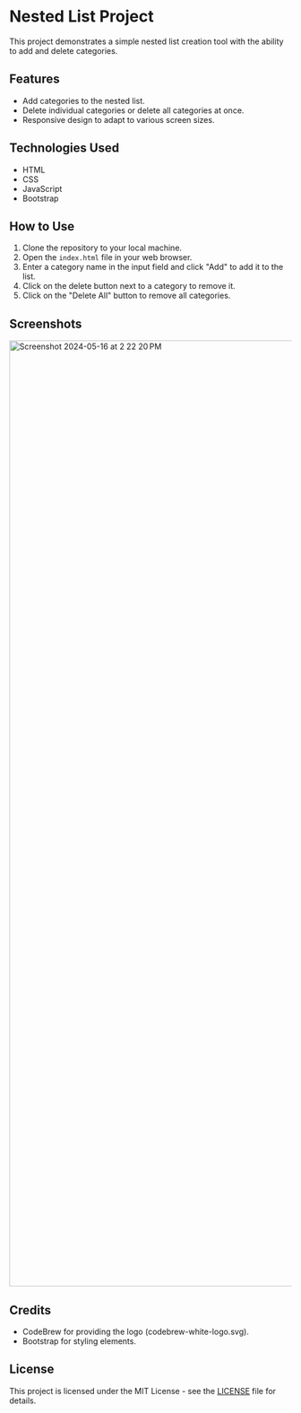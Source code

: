 # Nested List Project

This project demonstrates a simple nested list creation tool with the ability to add and delete categories.

## Features

- Add categories to the nested list.
- Delete individual categories or delete all categories at once.
- Responsive design to adapt to various screen sizes.

## Technologies Used

- HTML
- CSS
- JavaScript
- Bootstrap

## How to Use

1. Clone the repository to your local machine.
2. Open the `index.html` file in your web browser.
3. Enter a category name in the input field and click "Add" to add it to the list.
4. Click on the delete button next to a category to remove it.
5. Click on the "Delete All" button to remove all categories.

## Screenshots

<img width="1687" alt="Screenshot 2024-05-16 at 2 22 20 PM" src="https://github.com/uniqueyash18/Nested-Dynamic-List/assets/90306032/61e56956-d2dd-4077-b6ae-38bf9fe69e98">


## Credits

- CodeBrew for providing the logo (codebrew-white-logo.svg).
- Bootstrap for styling elements.

## License

This project is licensed under the MIT License - see the [LICENSE](LICENSE) file for details.
